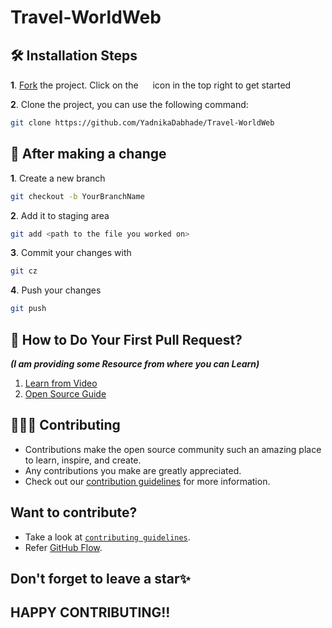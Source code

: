 # Travel-WorldWeb






## 🛠️ Installation Steps

**1**. [Fork](https://github.com/YadnikaDabhade/Travel-WorldWeb) the project. Click on the <a href="https://github.com/YadnikaDabhade/Travel-WorldWeb/fork"><img src="https://i.imgur.com/G4z1kEe.png" height="15" width="15"></a> icon in the top right to get started


**2**. Clone the project, you can use the following command:

```bash
git clone https://github.com/YadnikaDabhade/Travel-WorldWeb
```

## 🥂 After making a change

**1**. Create a new branch

```bash
git checkout -b YourBranchName
```

**2**. Add it to staging area


```bash
git add <path to the file you worked on>
```

**3**. Commit your changes with

```bash
git cz
```

**4**. Push your changes

```bash
git push
```

## 🫴 How to Do Your First Pull Request?  
   ***(I am providing some Resource from where you can Learn)***
   
1. [Learn from Video](https://www.youtube.com/watch?v=nkuYH40cjo4)
2. [Open Source Guide](https://opensource.guide/how-to-contribute/)

## 👩🏽‍💻 Contributing

- Contributions make the open source community such an amazing place to learn, inspire, and create.
- Any contributions you make are greatly appreciated.
- Check out our [contribution guidelines](/contributing.md) for more information.


## Want to contribute?
- Take a look at [`contributing guidelines`](contributing.md).
- Refer [GitHub Flow](https://guides.github.com/introduction/flow). 

## Don't forget to leave a star✨
## HAPPY CONTRIBUTING!!
